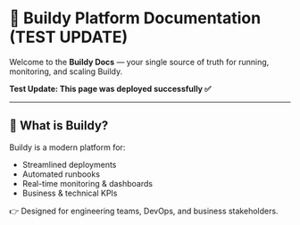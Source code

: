 # 🚀 Buildy Platform Documentation (TEST UPDATE)

Welcome to the **Buildy Docs** — your single source of truth for running, monitoring, and scaling Buildy.  

**Test Update: This page was deployed successfully ✅**

---

## 🔧 What is Buildy?

Buildy is a modern platform for:  
- Streamlined deployments  
- Automated runbooks  
- Real-time monitoring & dashboards  
- Business & technical KPIs  

👉 Designed for engineering teams, DevOps, and business stakeholders.
  
